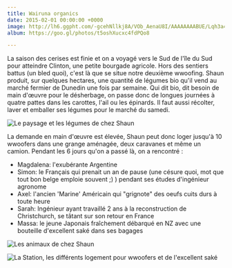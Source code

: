 ```yaml
---
title: Wairuna organics
date: 2015-02-01 00:00:00 +0000
image: http://lh6.ggpht.com/-gcehNllkj8A/VOb_AenaU8I/AAAAAAAABUE/Lqh3a4PMq8k/s1280/upload_-1.jpg
album: https://goo.gl/photos/t5oshXucxc4fdPQo8

---
```

La saison des cerises est finie et on a voyagé vers le Sud de l'île du Sud pour atteindre Clinton, une petite bourgade agricole. Hors des sentiers battus (un bled quoi), c'est là que se situe notre deuxième wwoofing. Shaun produit, sur quelques hectares, une quantité de légumes bio qu'il vend au marché fermier de Dunedin une fois par semaine. Qui dit bio, dit besoin de main d'œuvre pour le désherbage, on passe donc de longues journées à quatre pattes dans les carottes, l'ail ou les épinards. Il faut aussi récolter, laver et emballer ses légumes pour le marché du samedi.

![Le paysage et les légumes de chez Shaun](https://lh3.googleusercontent.com/-9CcNbAKnpRUXuSDZhtpaUo-VZuoVvTxnuux1Bh0AhVJ5fN4N8SbixxaisWBq91Ye68n1Npeu4IAqopTEBZ3A0UglqPyhewcWH0eFj1eEk3yXTrh0lnG9EV2wdnHzSFxZxFgleQsxtQ=w600)

La demande en main d'œuvre est élevée, Shaun peut donc loger jusqu'à 10 wwoofers dans une grange aménagée, deux caravanes et même un camion. Pendant les 6 jours qu'on a passé là, on a rencontré :

* Magdalena: l'exubérante Argentine
* Simon: le Français qui prenait un an de pause (une césure quoi, mot que tout bon belge emploie souvent ;) ) pendant ses études d'ingénieur agronome
* Axel: l'ancien 'Marine' Américain qui "grignote" des oeufs cuits durs à toute heure
* Sarah: Ingénieur ayant travaillé 2 ans à la reconstruction de Christchurch, se tâtant sur son retour en France
* Massa: le jeune Japonais fraîchement débarqué en NZ avec une bouteille d'excellent saké dans ses bagages

![Les animaux de chez Shaun](https://lh3.googleusercontent.com/Kbb_v77fg9tChXsWxq5se3AoCICuakq8bUtzrpmI2HBSdmSnsaOwujtmDHz8i0SRhgAPfPMS_aGxNCun1HU8PSBEZw8iXiLagYSMGMlX3tvW4YoB3eRz1t5WWC_QNUBB6BoUnQwUnGs=w600)

![La Station, les différents logement pour wwoofers et de l'excellent saké](https://lh3.googleusercontent.com/hNSk9qG8Iq5gWKShxbwoVCmz4xUjobYbkfJxjCsxpPxQkk7dC-_CPQ76EYQ9hp8GfeOjbNnCF4Tpn7B8qz6ckrRUHz0YMFcXZnYd3m8aKQIdtEPUKho0OtUR4ZYQ3DqrYqywfnzyNno=w600)